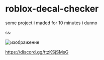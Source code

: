 # roblox-decal-checker
some project i maded for 10 minutes i dunno

ss:

![изображение](https://github.com/bio1hazard/roblox-decal-checker/assets/153757281/746ec3b9-7e25-4b73-8952-1f18c250a744)

https://discord.gg/ttzKSjSMsG
